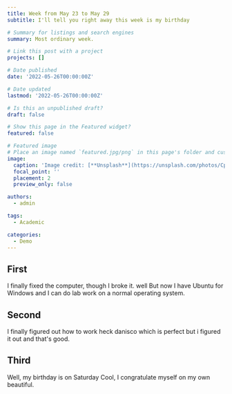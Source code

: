 ```yaml
---
title: Week from May 23 to May 29
subtitle: I'll tell you right away this week is my birthday

# Summary for listings and search engines
summary: Most ordinary week.

# Link this post with a project
projects: []

# Date published
date: '2022-05-26T00:00:00Z'

# Date updated
lastmod: '2022-05-26T00:00:00Z'

# Is this an unpublished draft?
draft: false

# Show this page in the Featured widget?
featured: false

# Featured image
# Place an image named `featured.jpg/png` in this page's folder and customize its options here.
image:
  caption: 'Image credit: [**Unsplash**](https://unsplash.com/photos/CpkOjOcXdUY)'
  focal_point: ''
  placement: 2
  preview_only: false

authors:
  - admin

tags:
  - Academic

categories:
  - Demo
---
```


## First


I finally fixed the computer, though I broke it. well But now I have Ubuntu for Windows and I can do lab work on a normal operating system.

## Second


I finally figured out how to work heck danisco which is perfect but i figured it out and that's good.

## Third


Well, my birthday is on Saturday Cool, I congratulate myself on my own beautiful.
